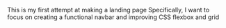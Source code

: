 This is my first attempt at making a landing page
Specifically, I want to focus on creating a functional navbar and improving CSS flexbox and grid
